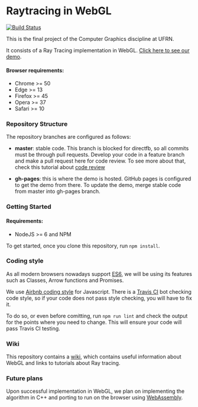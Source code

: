 # Raytracing in WebGL

[![Build Status](https://travis-ci.org/cadubentzen/raytracing.svg?branch=master)](https://travis-ci.org/cadubentzen/raytracing)

This is the final project of the Computer Graphics discipline at UFRN.

It consists of a Ray Tracing implementation in WebGL. [Click here to see our demo](https://cadubentzen.github.io/raytracing).

#### Browser requirements:
- Chrome >= 50
- Edge >= 13
- Firefox >= 45
- Opera >= 37
- Safari >= 10

### Repository Structure

The repository branches are configured as follows:

* **master**: stable code. This branch is blocked for directfb, so all commits must be through pull requests. Develop your code in a feature branch and make a pull request here for code review. To see more about that, check this tutorial about [code review](https://about.gitlab.com/2017/03/17/demo-mastering-code-review-with-gitlab/)

* **gh-pages**: this is where the demo is hosted. GitHub pages is configured to get the demo from there. To update the demo, merge stable code from master into gh-pages branch.

### Getting Started

#### Requirements:
- NodeJS >= 6 and NPM

To get started, once you clone this repository, run `npm install`.

### Coding style

As all modern browsers nowadays support [ES6](https://github.com/lukehoban/es6features), we will be using its features such as Classes, Arrow functions and Promises.

We use [Airbnb coding style](https://github.com/airbnb/javascript) for Javascript. There is a [Travis CI](http://travis-ci.org/) bot checking code style, so if your code does not pass style checking, you will have to fix it.

To do so, or even before comitting, run `npm run lint` and check the output for the points where you need to change. This will ensure your code will pass Travis CI testing.

### Wiki

This repository contains a [wiki](https://github.com/cadubentzen/raytracing/wiki), which contains useful information about WebGL and links to tutorials about Ray tracing.

### Future plans

Upon successful implementation in WebGL, we plan on implementing the algorithm in C++ and porting to run on the browser using [WebAssembly](http://webassembly.org).

